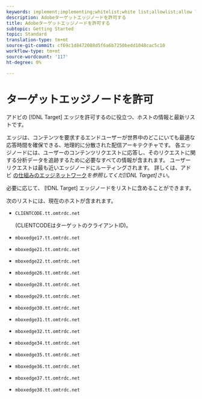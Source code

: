 ```yaml
---
keywords: implement;implementing;whitelist;white list;allowlist;allow list;edge;edges
description: Adobeターゲットエッジノードを許可する
title: Adobeターゲットエッジノードを許可する
subtopic: Getting Started
topic: Standard
translation-type: tm+mt
source-git-commit: cf69c1d8472088d5f6a6b7250bedd1048cac5c10
workflow-type: tm+mt
source-wordcount: '117'
ht-degree: 0%

---
```



# ターゲットエッジノードを許可

アドビの [!DNL Target] エッジを許可するのに役立つ、ホストの情報と最新リストです。

エッジは、コンテンツを要求するエンドユーザーが世界中のどこにいても最適な応答時間を確保できる、地理的に分散された配信アーキテクチャです。 各エッジノードには、ユーザーのコンテンツリクエストに応答し、そのリクエストに関する分析データを追跡するために必要なすべての情報が含まれます。 ユーザーリクエストは最も近いエッジノードにルーティングされます。 詳しくは、アドビ [の仕組みのエッジネットワーク](/help/c-intro/how-target-works.md#concept_0AE2ED8E9DE64288A8B30FCBF1040934)*を参照してくだ[!DNL Target]さい*。

必要に応じて、 [!DNL Target] エッジノードをリストに含めることができます。

次のリストには、現在のホストが含まれます。

* `CLIENTCODE.tt.omtrdc.net`

   (CLIENTCODEはターゲットのクライアントID)。

* `mboxedge17.tt.omtrdc.net`
* `mboxedge21.tt.omtrdc.net`
* `mboxedge22.tt.omtrdc.net`
* `mboxedge26.tt.omtrdc.net`
* `mboxedge28.tt.omtrdc.net`
* `mboxedge29.tt.omtrdc.net`
* `mboxedge30.tt.omtrdc.net`
* `mboxedge31.tt.omtrdc.net`
* `mboxedge32.tt.omtrdc.net`
* `mboxedge34.tt.omtrdc.net`
* `mboxedge35.tt.omtrdc.net`
* `mboxedge36.tt.omtrdc.net`
* `mboxedge37.tt.omtrdc.net`
* `mboxedge38.tt.omtrdc.net`